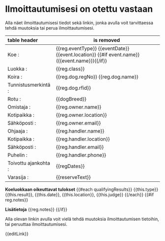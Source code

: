 [subject]: # (Ilmoittautumisen vahvistus: {{reg.eventType}} {{eventDate}} {{event.location}})

# Ilmoittautumisesi on otettu vastaan

Alla näet ilmoittautumisesi tiedot sekä linkin, jonka avulla voit tarvittaessa tehdä muutoksia tai perua ilmoittautumisesi.

table header | is removed
:-- | ----
Koe                :| {{reg.eventType}} {{eventDate}} {{event.location}} {{#if event.name}}({{event.name}}){{/if}}
Luokka             :| {{reg.class}}
Koira              :| {{reg.dog.regNo}} {{reg.dog.name}}
Tunnistusmerkintä  :| {{reg.dog.rfid}}
Rotu               :| {{dogBreed}}
Omistaja           :| {{reg.owner.name}}
Kotipaikka         :| {{reg.owner.location}}
Sähköposti         :| {{reg.owner.email}}
Ohjaaja            :| {{reg.handler.name}}
Kotipaikka         :| {{reg.handler.location}}
Sähköposti         :| {{reg.handler.email}}
Puhelin            :| {{reg.handler.phone}}
Toivottu ajankohta :| {{regDates}}
Varasija           :| {{reserveText}}

**Koeluokkaan oikeuttavat tulokset**
{{#each qualifyingResults}}
{{this.type}} {{this.result}}, {{this.date}}, {{this.location}}, {{this.judge}}
{{/each}}
{{#if reg.notes}}

**Lisätietoja**
{{reg.notes}}
{{/if}}

Alla olevan linkin avulla voit vielä tehdä muutoksia ilmoittautumisen tietoihin, tai peruuttaa ilmoittautumisesi.

{{editLink}}
